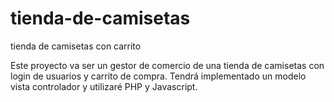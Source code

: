 # tienda-de-camisetas
tienda de camisetas con carrito

Este proyecto va ser un gestor de comercio de una tienda de camisetas con login de usuarios y carrito de compra. Tendrá  implementado un modelo vista controlador y utilizaré PHP y Javascript.
